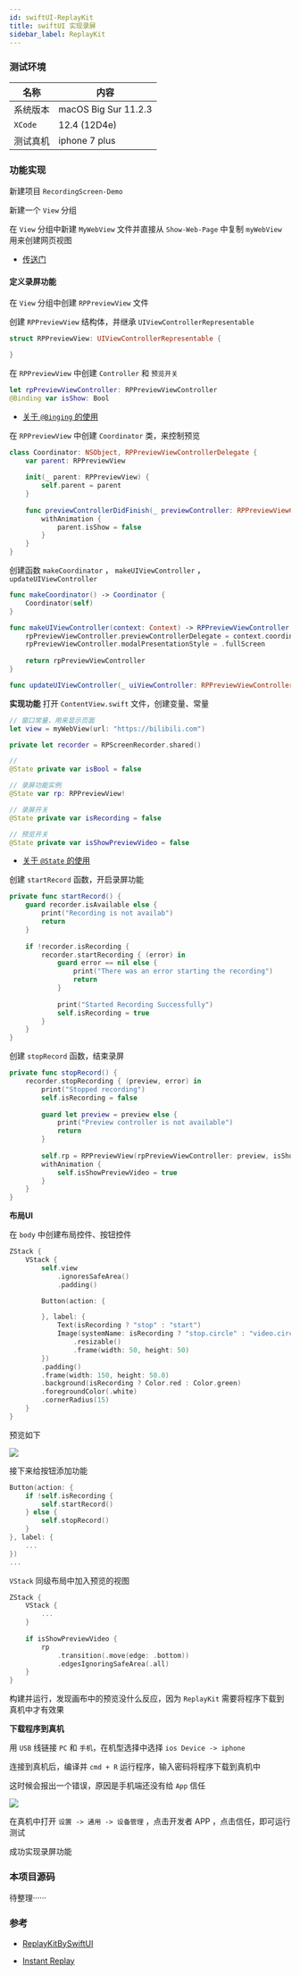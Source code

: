 ```yaml
---
id: swiftUI-ReplayKit
title: swiftUI 实现录屏
sidebar_label: ReplayKit
---
```


### 测试环境

名称 | 内容 |
---------|----------|
 系统版本 | macOS Big Sur 11.2.3 |
 `XCode` | 12.4 (12D4e) |
 测试真机 | iphone 7 plus |

### 功能实现
新建项目 `RecordingScreen-Demo`

新建一个 `View` 分组

在 `View` 分组中新建 `MyWebView` 文件并直接从 `Show-Web-Page` 中复制 `myWebView` 用来创建网页视图
- [传送门](https://sinnammanyo.cn/docs/docs/ios/swiftUI/swiftUI-show-web-pages)

#### 定义录屏功能

在 `View` 分组中创建 `RPPreviewView` 文件

创建 `RPPreviewView` 结构体，并继承 `UIViewControllerRepresentable` 

``` swift
struct RPPreviewView: UIViewControllerRepresentable {

}
```

在 `RPPreviewView` 中创建 `Controller` 和 `预览开关`

``` swift
let rpPreviewViewController: RPPreviewViewController
@Binding var isShow: Bool
```
- [关于 `@Binging` 的使用](https://www.cnblogs.com/xiaoniuzai/p/11417123.html)


在 `RPPreviewView` 中创建 `Coordinator` 类，来控制预览

``` swift
class Coordinator: NSObject, RPPreviewViewControllerDelegate {
    var parent: RPPreviewView
        
    init(_ parent: RPPreviewView) {
        self.parent = parent
    }
        
    func previewControllerDidFinish(_ previewController: RPPreviewViewController) {
        withAnimation {
            parent.isShow = false
        }
    }
}
```

创建函数 `makeCoordinator` ， `makeUIViewController` ， `updateUIViewController`

``` swift
func makeCoordinator() -> Coordinator {
    Coordinator(self)
}

func makeUIViewController(context: Context) -> RPPreviewViewController {
    rpPreviewViewController.previewControllerDelegate = context.coordinator
    rpPreviewViewController.modalPresentationStyle = .fullScreen
    
    return rpPreviewViewController
}

func updateUIViewController(_ uiViewController: RPPreviewViewController, context: Context) { }
```

**实现功能**
打开 `ContentView.swift` 文件，创建变量、常量

``` swift
// 窗口常量，用来显示页面
let view = myWebView(url: "https://bilibili.com")

private let recorder = RPScreenRecorder.shared()

//
@State private var isBool = false

// 录屏功能实例
@State var rp: RPPreviewView!

// 录屏开关
@State private var isRecording = false

// 预览开关
@State private var isShowPreviewVideo = false
```
- [关于 `@State` 的使用](https://www.cnblogs.com/xiaoniuzai/p/11417123.html)


创建 `startRecord` 函数，开启录屏功能

``` swift
private func startRecord() {
    guard recorder.isAvailable else {
        print("Recording is not availab")
        return
    }
    
    if !recorder.isRecording {
        recorder.startRecording { (error) in
            guard error == nil else {
                print("There was an error starting the recording")
                return
            }
            
            print("Started Recording Successfully")
            self.isRecording = true
        }
    }
}
```

创建 `stopRecord` 函数，结束录屏

``` swift
private func stopRecord() {
    recorder.stopRecording { (preview, error) in
        print("Stopped recording")
        self.isRecording = false
        
        guard let preview = preview else {
            print("Preview controller is not available")
            return
        }
        
        self.rp = RPPreviewView(rpPreviewViewController: preview, isShow: self.$isShowPreviewVideo)
        withAnimation {
            self.isShowPreviewVideo = true
        }
    }
}
```

**布局UI**

在 `body` 中创建布局控件、按钮控件

``` swift
ZStack {
    VStack {
        self.view
            .ignoresSafeArea()
            .padding()

        Button(action: {

        }, label: {
            Text(isRecording ? "stop" : "start")
            Image(systemName: isRecording ? "stop.circle" : "video.circle")
                .resizable()
                .frame(width: 50, height: 50)
        })
        .padding()
        .frame(width: 150, height: 50.0)
        .background(isRecording ? Color.red : Color.green)
        .foregroundColor(.white)
        .cornerRadius(15)
    }
}
```

预览如下

![](https://pictures-1304295136.cos.ap-guangzhou.myqcloud.com/screenshot/macOS/ReplayKit-UI.png)


接下来给按钮添加功能

``` swift
Button(action: {
    if !self.isRecording {
        self.startRecord()
    } else {
        self.stopRecord()
    }
}, label: {
    ...
})
...
```

`VStack` 同级布局中加入预览的视图

``` swift
ZStack {
    VStack {
        ...
    }
    
    if isShowPreviewVideo {
        rp
            .transition(.move(edge: .bottom))
            .edgesIgnoringSafeArea(.all)
    }
}
```

构建并运行，发现画布中的预览没什么反应，因为 `ReplayKit` 需要将程序下载到真机中才有效果

**下载程序到真机**

用 `USB` 线链接 `PC` 和 `手机`，在机型选择中选择 `ios Device -> iphone` 

连接到真机后，编译并 `cmd + R` 运行程序，输入密码将程序下载到真机中

这时候会报出一个错误，原因是手机端还没有给 `App` 信任

![](https://pictures-1304295136.cos.ap-guangzhou.myqcloud.com/screenshot/macOS/Could-not-launch.png)

在真机中打开 `设置 -> 通用 -> 设备管理` ，点击开发者 APP ，点击信任，即可运行测试

成功实现录屏功能

### 本项目源码
待整理······

### 参考
- [ReplayKitBySwiftUI](https://github.com/jerryleetw1992/ReplayKitBySwiftUI/blob/master/ReplayKitBySwiftUI/ContentView.swift)

- [Instant Replay](https://github.com/valentebruno/ReplayKit/blob/master/Instant%20Replay/ViewController.swift)